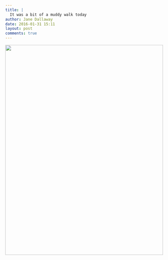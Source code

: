```yaml
---
title: |
  It was a bit of a muddy walk today
author: Jane Dallaway
date: 2016-01-31 15:11
layout: post
comments: true
---
```


<div><a href="http://static.skitters.dallaway.com/JAtp_FullSizeRender.jpg"><img src="http://static.skitters.dallaway.com/JAtp_thumb_FullSizeRender.jpg" width="500" height="667"/></a></div>



  

      

